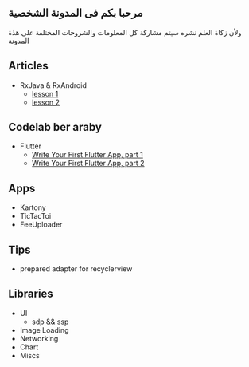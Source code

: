 ## مرحبا بكم فى المدونة الشخصية 
ولأن زكاة العلم نشره سيتم مشاركة كل المعلومات والشروحات المختلفة على هذة المدونة 
## Articles 
  - RxJava & RxAndroid
     -  [lesson 1](rx1.md)
     -  [lesson 2](rx2.md)    

## Codelab ber araby 
- Flutter 
  - [Write Your First Flutter App, part 1](codelab/codelab_flutter1.md)
  - [Write Your First Flutter App, part 2]()

## Apps
- Kartony 
- TicTacToi
- FeeUploader

## Tips
- prepared adapter for recyclerview 


## Libraries
- UI 
  - sdp && ssp 
- Image Loading 
- Networking 
- Chart 
- Miscs 
